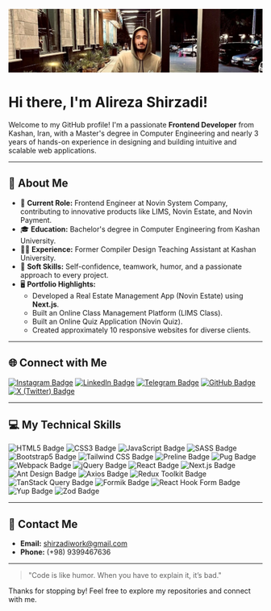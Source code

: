 ![Header Image](profile-photo.jpg)

# Hi there, I'm Alireza Shirzadi! 

Welcome to my GitHub profile! I'm a passionate **Frontend Developer** from Kashan, Iran, with a Master's degree in Computer Engineering and nearly 3 years of hands-on experience in designing and building intuitive and scalable web applications. 

---

## 🚀 About Me

- 🌟 **Current Role:** Frontend Engineer at Novin System Company, contributing to innovative products like LIMS, Novin Estate, and Novin Payment.
- 🎓 **Education:** Bachelor's degree in Computer Engineering from Kashan University.
- 🧑‍🏫 **Experience:** Former Compiler Design Teaching Assistant at Kashan University.
- 🌟 **Soft Skills:** Self-confidence, teamwork, humor, and a passionate approach to every project.
- 🖥️ **Portfolio Highlights:**
  - Developed a Real Estate Management App (Novin Estate) using **Next.js**.
  - Built an Online Class Management Platform (LIMS Class).
  - Built an Online Quiz Application (Novin Quiz).
  - Created approximately 10 responsive websites for diverse clients.

---

## 🌐 Connect with Me

[![Instagram Badge](https://img.shields.io/badge/Instagram-%40alirezashirzadidev-E4405F?style=for-the-badge&logo=instagram&logoColor=white)](https://instagram.com/alirezashirzadidev)
[![LinkedIn Badge](https://img.shields.io/badge/LinkedIn-Alireza%20Shirzadi-blue?style=for-the-badge&logo=linkedin&logoColor=white)](https://www.linkedin.com/in/alireza-shirzadi/)
[![Telegram Badge](https://img.shields.io/badge/Telegram-%40shirzadi__alireza-26A5E4?style=for-the-badge&logo=telegram&logoColor=white)](https://t.me/shirzadi_alireza)
[![GitHub Badge](https://img.shields.io/badge/GitHub-AlirezaShirzadi-181717?style=for-the-badge&logo=github&logoColor=white)](https://github.com/AlirezaShirzadi)
[![X (Twitter) Badge](https://img.shields.io/badge/X-%40lilKouri-1DA1F2?style=for-the-badge&logo=x&logoColor=white)](https://twitter.com/lilKouri)

---

## 💻 My Technical Skills

![HTML5 Badge](https://img.shields.io/badge/HTML5-%23E34F26?style=for-the-badge&logo=html5&logoColor=white)
![CSS3 Badge](https://img.shields.io/badge/CSS3-%231572B6?style=for-the-badge&logo=css3&logoColor=white)
![JavaScript Badge](https://img.shields.io/badge/JavaScript-%23F7DF1E?style=for-the-badge&logo=javascript&logoColor=black)
![SASS Badge](https://img.shields.io/badge/SASS-%23CC6699?style=for-the-badge&logo=sass&logoColor=white)
![Bootstrap5 Badge](https://img.shields.io/badge/Bootstrap5-%237952B3?style=for-the-badge&logo=bootstrap&logoColor=white)
![Tailwind CSS Badge](https://img.shields.io/badge/Tailwind_CSS-%2338B2AC?style=for-the-badge&logo=tailwind-css&logoColor=white)
![Preline Badge](https://img.shields.io/badge/Preline-%236c63ff?style=for-the-badge)
![Pug Badge](https://img.shields.io/badge/Pug-%23A86454?style=for-the-badge&logo=pug&logoColor=white)
![Webpack Badge](https://img.shields.io/badge/Webpack-%238DD6F9?style=for-the-badge&logo=webpack&logoColor=black)
![jQuery Badge](https://img.shields.io/badge/jQuery-%230769AD?style=for-the-badge&logo=jquery&logoColor=white)
![React Badge](https://img.shields.io/badge/React-%2361DAFB?style=for-the-badge&logo=react&logoColor=black)
![Next.js Badge](https://img.shields.io/badge/Next.js-%23000000?style=for-the-badge&logo=nextdotjs&logoColor=white)
![Ant Design Badge](https://img.shields.io/badge/Ant_Design-%230170FE?style=for-the-badge&logo=ant-design&logoColor=white)
![Axios Badge](https://img.shields.io/badge/Axios-%236c63ff?style=for-the-badge)
![Redux Toolkit Badge](https://img.shields.io/badge/Redux_Toolkit-%23764ABC?style=for-the-badge&logo=redux&logoColor=white)
![TanStack Query Badge](https://img.shields.io/badge/TanStack_Query-%23FF4154?style=for-the-badge&logo=react-query&logoColor=white)
![Formik Badge](https://img.shields.io/badge/Formik-%23663B2F?style=for-the-badge)
![React Hook Form Badge](https://img.shields.io/badge/React_Hook_Form-%23EC5990?style=for-the-badge&logo=reacthookform&logoColor=white)
![Yup Badge](https://img.shields.io/badge/Yup-%23074BC0?style=for-the-badge)
![Zod Badge](https://img.shields.io/badge/Zod-%23A855F7?style=for-the-badge)

---

## 📧 Contact Me

- **Email:** [shirzadiwork@gmail.com](mailto:shirzadiwork@gmail.com)
- **Phone:** (+98) 9399467636

---

> "Code is like humor. When you have to explain it, it’s bad." 

Thanks for stopping by! Feel free to explore my repositories and connect with me.
